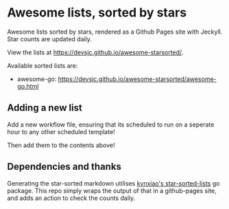 # Awesome lists, sorted by stars

Awesome lists sorted by stars, rendered as a Github Pages site with Jeckyll.
Star counts are updated daily.

View the lists at https://devsjc.github.io/awesome-starsorted/.

Available sorted lists are:
  - awesome-go: https://devsjc.github.io/awesome-starsorted/awesome-go.html

## Adding a new list

Add a new workflow file, ensuring that its scheduled to run on a seperate hour to
any other scheduled template!

Then add them to the contents above!

## Dependencies and thanks

Generating the star-sorted markdown utilises
[kvnxiao's star-sorted-lists](https://github.com/kvnxiao/sort-awesome-lists)
go package. This repo simply wraps the output of that in a github-pages
site, and adds an action to check the counts daily.
